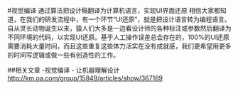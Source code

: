 #视觉编译
通过算法把设计稿翻译为计算机语言，实现UI界面还原
相信大家都知道，在我们的研发流程中，有一个环节“UI还原”，就是把设计语言转为编程语言。自从灵长动物诞生以来，猿人们大多是一边看设计师的各种标注或参数然后翻译为不同环境的代码，以实现UI还原。基于人工操作误差总会存在的，100%的UI还原需要消耗大量时间，而且这些重复这些体力活实在没有成就感，我们更希望用更多的时间写逻辑或做一些有创造性的工作。


##相关文章
-视觉编译 - 让机器理解设计
http://km.oa.com/group/15849/articles/show/367169
